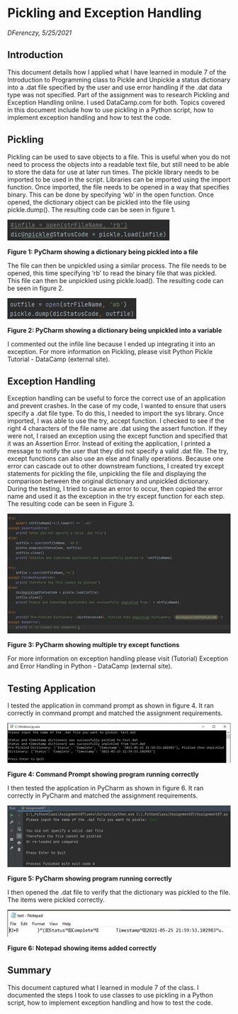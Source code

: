 # Pickling and Exception Handling
*DFerenczy, 5/25/2021*

## Introduction
This document details how I applied what I have learned in module 7 of the Introduction to Programming class to Pickle and Unpickle a status dictionary into a .dat file specified by the user and use error handling if the .dat data type was not specified. Part of the assignment was to research Pickling and Exception Handling online. I used DataCamp.com for both. Topics covered in this document include how to use pickling in a Python script, how to implement exception handling and how to test the code.

## Pickling
Pickling can be used to save objects to a file. This is useful when you do not need to process the objects into a readable text file, but still need to be able to store the data for use at later run times. The pickle library needs to be imported to be used in the script. Libraries can be imported using the import function. Once imported, the file needs to be opened in a way that specifies binary. This can be done by specifying ‘wb’ in the open function. Once opened, the dictionary object can be pickled into the file using pickle.dump(). The resulting code can be seen in figure 1. 
 
 
![Figure 1: PyCharm showing a dictionary being pickled into a file](https://github.com/uwferenczy/IntroToProg-Python-Mod07/blob/main/docs/images/picklein.jpg?raw=true "Figure 1: PyCharm showing a dictionary being pickled into a file")

**Figure 1: PyCharm showing a dictionary being pickled into a file**


The file can then be unpickled using a similar process. The file needs to be opened, this time specifying ‘rb’ to read the binary file that was pickled. This file can then be unpickled using pickle.load(). The resulting code can be seen in figure 2. 
 
![Figure 2: PyCharm showing a dictionary being unpickled into a variable](https://github.com/uwferenczy/IntroToProg-Python-Mod07/blob/main/docs/images/pickleout.jpg?raw=true "Figure 2: PyCharm showing a dictionary being unpickled into a variable")


**Figure 2: PyCharm showing a dictionary being unpickled into a variable**


I commented out the infile line because I ended up integrating it into an exception.
For more information on Pickling, please visit Python Pickle Tutorial - DataCamp (external site).

## Exception Handling
Exception handling can be useful to force the correct use of an application and prevent crashes. In the case of my code, I wanted to ensure that users specify a .dat file type. To do this, I needed to import the sys library. Once imported, I was able to use the try, accept function. I checked to see if the right 4 characters of the file name are .dat using the assert function. If they were not, I raised an exception using the except function and specified that it was an Assertion Error. Instead of exiting the application, I printed a message to notify the user that they did not specify a valid .dat file.  The try, except functions can also use an else and finally operations. Because one error can cascade out to other downstream functions, I created try except statements for pickling the file, unpickling the file and displaying the comparison between the original dictionary and unpickled dictionary. During the testing, I tried to cause an error to occur, then copied the error name and used it as the exception in the try except function for each step. The resulting code can be seen in Figure 3.


![Figure 3: PyCharm showing multiple try except functions](https://github.com/uwferenczy/IntroToProg-Python-Mod07/blob/main/docs/images/tryexcept.jpg?raw=true "Figure 3: PyCharm showing multiple try except functions")


**Figure 3: PyCharm showing multiple try except functions**


For more information on exception handling please visit (Tutorial) Exception and Error Handling in Python - DataCamp (external site).

## Testing Application

I tested the application in command prompt as shown in figure 4. It ran correctly in command prompt and matched the assignment requirements.


![Figure 4: Command Prompt showing program running correctly](https://github.com/uwferenczy/IntroToProg-Python-Mod07/blob/main/docs/images/cmd.jpg?raw=true "Figure 4: Command Prompt showing program running correctly")


**Figure 4: Command Prompt showing program running correctly**


I then tested the application in PyCharm as shown in figure 6. It ran correctly in PyCharm and matched the assignment requirements.


![Figure 5: PyCharm showing program running correctly](https://github.com/uwferenczy/IntroToProg-Python-Mod07/blob/main/docs/images/pycharm.jpg?raw=true "Figure 5: PyCharm showing program running correctly")


**Figure 5: PyCharm showing program running correctly**


I then opened the .dat file to verify that the dictionary was pickled to the file. The items were pickled correctly.


![Figure 6: Notepad showing items added correctly](https://github.com/uwferenczy/IntroToProg-Python-Mod07/blob/main/docs/images/notepad.jpg?raw=true "Figure 6: Notepad showing items added correctly")


**Figure 6: Notepad showing items added correctly**



## Summary
This document captured what I learned in module 7 of the class. I documented the steps I took to use classes to use pickling in a Python script, how to implement exception handling and how to test the code.




